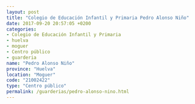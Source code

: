 ```yaml
---
layout: post
title: "Colegio de Educación Infantil y Primaria Pedro Alonso Niño"
date: 2017-09-20 20:57:05 +0200
categories:
- Colegio de Educación Infantil y Primaria
- huelva
- moguer
- Centro público
- guarderia
name: "Pedro Alonso Niño"
province: "Huelva"
location: "Moguer"
code: "21002422"
type: "Centro público"
permalink: /guarderias/pedro-alonso-nino.html
---
```

